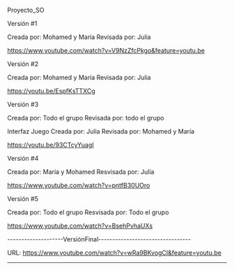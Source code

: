 Proyecto_SO

Versión #1 
    
Creada por:  Mohamed y María
Revisada por: Julia

https://www.youtube.com/watch?v=V9NzZfcPkgo&feature=youtu.be

Versión #2

Creada por:  Mohamed y María
Revisada por: Julia

https://youtu.be/EspfKsTTXCg


Versión #3

Creada por:  Todo el grupo
Revisada por: todo el grupo

Interfaz Juego
Creada por:  Julia 
Revisada por: Mohamed y María

https://youtu.be/93CTcyYuagI

Versión #4

Creada por: María y Mohamed
Resvisada por: Julía

https://www.youtube.com/watch?v=pntfB30UOro

Versión #5

Creada por: Todo el grupo
Resvisada por: Todo el grupo

https://www.youtube.com/watch?v=BsehPvhaUXs



--------------------VersiónFinal---------------------------------

URL: https://www.youtube.com/watch?v=wRa9BKvogCI&feature=youtu.be

-------------------------------------------------------------------




